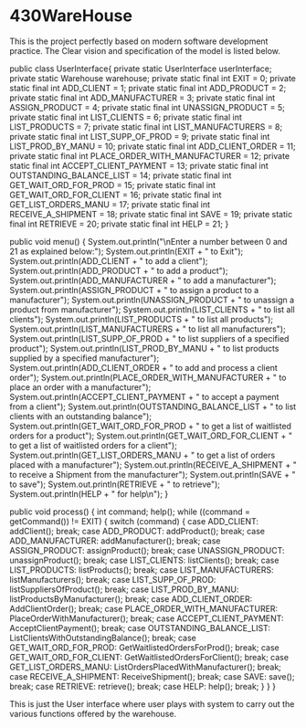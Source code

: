 # 430WareHouse
This is the project perfectly based on modern software development practice.
The Clear vision and specification of the model is listed below.

public class UserInterface{
  private static UserInterface userInterface;
  private static Warehouse warehouse;
  private static final int EXIT                          = 0;
  private static final int ADD_CLIENT                    = 1;
  private static final int ADD_PRODUCT                   = 2;
  private static final int ADD_MANUFACTURER              = 3;
  private static final int ASSIGN_PRODUCT                = 4;
  private static final int UNASSIGN_PRODUCT              = 5;
  private static final int LIST_CLIENTS                  = 6;
  private static final int LIST_PRODUCTS                 = 7;
  private static final int LIST_MANUFACTURERS            = 8;
  private static final int LIST_SUPP_OF_PROD             = 9;
  private static final int LIST_PROD_BY_MANU             = 10;
  private static final int ADD_CLIENT_ORDER              = 11;
  private static final int PLACE_ORDER_WITH_MANUFACTURER = 12;
  private static final int ACCEPT_CLIENT_PAYMENT         = 13;
  private static final int OUTSTANDING_BALANCE_LIST      = 14;
  private static final int GET_WAIT_ORD_FOR_PROD         = 15;
  private static final int GET_WAIT_ORD_FOR_CLIENT       = 16;
  private static final int GET_LIST_ORDERS_MANU          = 17;
  private static final int RECEIVE_A_SHIPMENT            = 18;
  private static final int SAVE                          = 19;
  private static final int RETRIEVE                      = 20;
  private static final int HELP                          = 21;
}


public void menu()
  {
    System.out.println("\nEnter a number between 0 and 21 as explained below:");
    System.out.println(EXIT + " to Exit");
    System.out.println(ADD_CLIENT + " to add a client");
    System.out.println(ADD_PRODUCT + " to add a product");
    System.out.println(ADD_MANUFACTURER + " to add a manufacturer");
    System.out.println(ASSIGN_PRODUCT + " to assign a product to a manufacturer");
    System.out.println(UNASSIGN_PRODUCT + " to unassign a product from manufacturer");
    System.out.println(LIST_CLIENTS + " to list all clients");
    System.out.println(LIST_PRODUCTS + " to list all products");
    System.out.println(LIST_MANUFACTURERS + " to list all manufacturers");
    System.out.println(LIST_SUPP_OF_PROD + " to list suppliers of a specified product");
    System.out.println(LIST_PROD_BY_MANU + " to list products supplied by a specified manufacturer");
    System.out.println(ADD_CLIENT_ORDER + " to add and process a client order");
    System.out.println(PLACE_ORDER_WITH_MANUFACTURER + " to place an order with a manufacturer");
    System.out.println(ACCEPT_CLIENT_PAYMENT + " to accept a payment from a client");
    System.out.println(OUTSTANDING_BALANCE_LIST + " to list clients with an outstanding balance");
    System.out.println(GET_WAIT_ORD_FOR_PROD + " to get a list of waitlisted orders for a product");
    System.out.println(GET_WAIT_ORD_FOR_CLIENT + " to get a list of waitlisted orders for a client");
    System.out.println(GET_LIST_ORDERS_MANU + " to get a list of orders placed with a manufacturer");
    System.out.println(RECEIVE_A_SHIPMENT + " to receive a Shipment from the manufacturer");
    System.out.println(SAVE + " to save");
    System.out.println(RETRIEVE + " to retrieve");
    System.out.println(HELP + "  for help\n");
  }
  
  public void process()
  {
    int command;
    help();
    while ((command = getCommand()) != EXIT)
    {
      switch (command)
      {
        case ADD_CLIENT:                    addClient();
                                            break;
        case ADD_PRODUCT:                   addProduct();
                                            break;
        case ADD_MANUFACTURER:              addManufacturer();
                                            break;
        case ASSIGN_PRODUCT:                assignProduct();
                                            break;
        case UNASSIGN_PRODUCT:              unassignProduct();
                                            break;
        case LIST_CLIENTS:                  listClients();
                                            break;
        case LIST_PRODUCTS:                 listProducts();
                                            break;
        case LIST_MANUFACTURERS:            listManufacturers();
                                            break;
        case LIST_SUPP_OF_PROD:             listSuppliersOfProduct();
                                            break;
        case LIST_PROD_BY_MANU:             listProductsByManufacturer();
                                            break;
        case ADD_CLIENT_ORDER:              AddClientOrder();
                                            break;
        case PLACE_ORDER_WITH_MANUFACTURER: PlaceOrderWithManufacturer();
                                            break;
        case ACCEPT_CLIENT_PAYMENT:         AcceptClientPayment();
                                            break;
        case OUTSTANDING_BALANCE_LIST:            ListClientsWithOutstandingBalance();
                                            break;
        case GET_WAIT_ORD_FOR_PROD:         GetWaitlistedOrdersForProd();
                                            break;
        case GET_WAIT_ORD_FOR_CLIENT:       GetWaitlistedOrdersForClient();
                                            break;
        case GET_LIST_ORDERS_MANU:          ListOrdersPlacedWithManufacturer();
                                            break;
        case RECEIVE_A_SHIPMENT:            ReceiveShipment();
                                            break;
        case SAVE:                          save();
                                            break;
        case RETRIEVE:                      retrieve();
                                            break;
        case HELP:                          help();
                                            break;
      }
    }
  }
  
  This is just the User interface where user plays with system to carry out the various functions offered by the warehouse.

